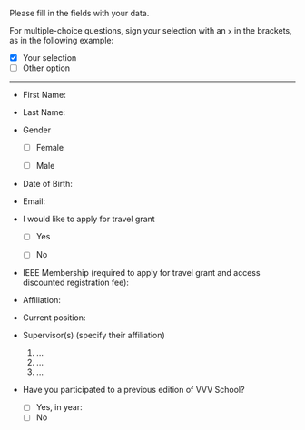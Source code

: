 Please fill in the fields with your data.

For multiple-choice questions, sign your selection with an `x` in the brackets, as in the following example:

- [x] Your selection
- [ ] Other option

---

- First Name:


- Last Name:


- Gender
  - [ ] Female
  - [ ] Male


- Date of Birth:


- Email:


- I would like to apply for travel grant
  - [ ] Yes
  - [ ] No


- IEEE Membership (required to apply for travel grant and access discounted registration fee):


- Affiliation:


- Current position:


- Supervisor(s) (specify their affiliation)
  1. ...
  2. ...
  3. ...


- Have you participated to a previous edition of VVV School?
  - [ ] Yes, in year:
  - [ ] No
